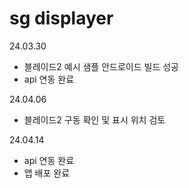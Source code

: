 # sg displayer

24.03.30  
- 블레이드2 예시 샘플 안드로이드 빌드 성공
- api 연동  완료


24.04.06
- 블레이드2 구동 확인 및 표시 위치 검토


24.04.14
- api 연동 완료
- 앱 배포 완료

